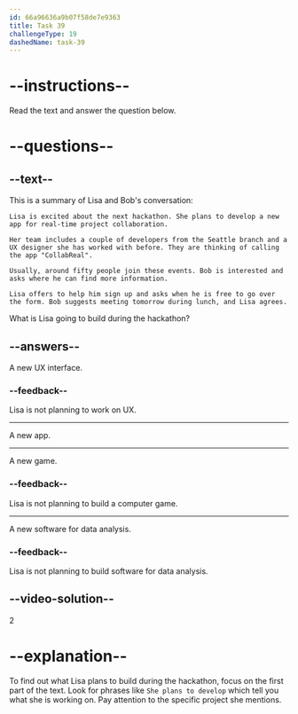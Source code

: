 ```yaml
---
id: 66a96636a9b07f58de7e9363
title: Task 39
challengeType: 19
dashedName: task-39
---
```


<!-- READING -->

# --instructions--

Read the text and answer the question below.

# --questions--

## --text--

This is a summary of Lisa and Bob's conversation:

`Lisa is excited about the next hackathon. She plans to develop a new app for real-time project collaboration.`

`Her team includes a couple of developers from the Seattle branch and a UX designer she has worked with before. They are thinking of calling the app "CollabReal".`

`Usually, around fifty people join these events. Bob is interested and asks where he can find more information.`

`Lisa offers to help him sign up and asks when he is free to go over the form. Bob suggests meeting tomorrow during lunch, and Lisa agrees.`

What is Lisa going to build during the hackathon?

## --answers--

A new UX interface.

### --feedback--

Lisa is not planning to work on UX.

---

A new app.

---

A new game.

### --feedback--

Lisa is not planning to build a computer game.

---

A new software for data analysis.

### --feedback--

Lisa is not planning to build software for data analysis.

## --video-solution--

2

# --explanation--

To find out what Lisa plans to build during the hackathon, focus on the first part of the text. Look for phrases like `She plans to develop` which tell you what she is working on. Pay attention to the specific project she mentions.
